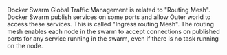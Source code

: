 Docker Swarm Global Traffic Management is related to "Routing Mesh".
Docker Swarm publish services on some ports and allow Outer world to access these services. This is called "Ingress routing Mesh".
The routing mesh enables each node in the swarm to accept connections on published ports for any service running in the swarm, even if there is no task running on the node.
